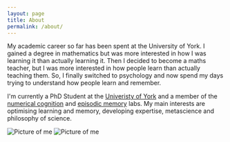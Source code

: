 ```yaml
---
layout: page
title: About
permalink: /about/
---
```

My academic career so far has been spent at the University of York. I gained a degree in mathematics but was more interested in how I was learning it than actually learning it. Then I decided to become a maths teacher, but I was more interested in how people learn than actually teaching them. So, I finally switched to psychology and now spend my days trying to understand how people learn and remember.

I'm currently a PhD Student at the [Univeristy of York](https://www.york.ac.uk/psychology/staff/postgrads/murray,-ewan/) and a member of the [numerical cognition](https://www.york.ac.uk/psychology/research/development-and-cultural-processes/numerical-cognition-lab/) and [episodic memory](http://www.aidanhorner.org/) labs. My main interests are optimising learning and memory, developing expertise, metascience and philosophy of science.

![Picture of me](/assets/EwanMurray.jpg)
<img src="assets/EwanMurray.jpg" alt="Picture of me">